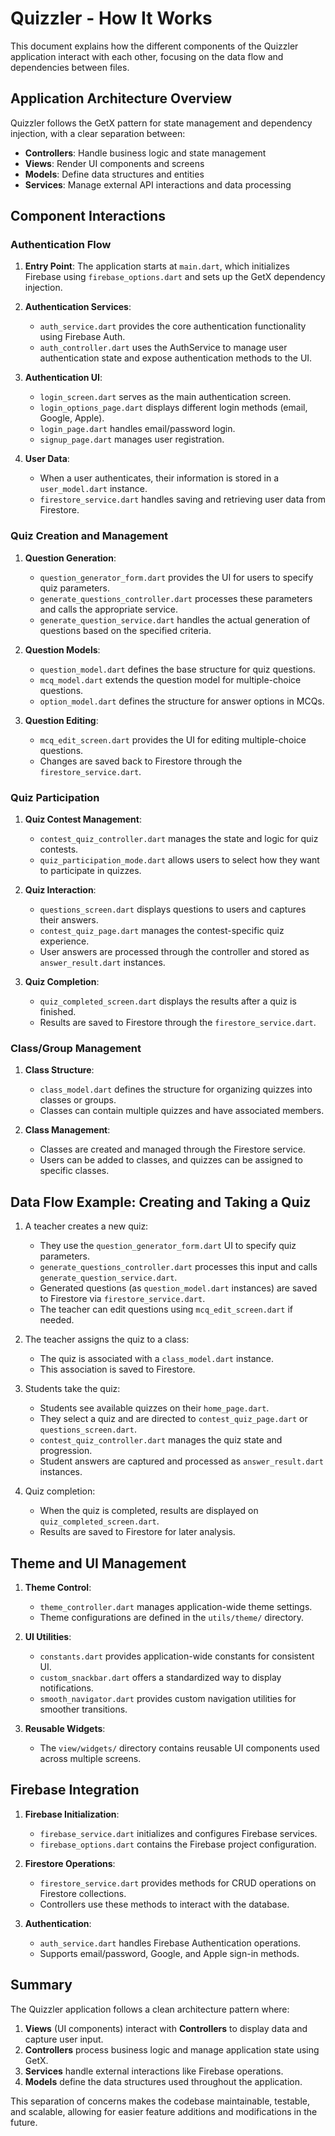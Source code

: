 # Quizzler - How It Works

This document explains how the different components of the Quizzler application interact with each other, focusing on the data flow and dependencies between files.

## Application Architecture Overview

Quizzler follows the GetX pattern for state management and dependency injection, with a clear separation between:

- **Controllers**: Handle business logic and state management
- **Views**: Render UI components and screens
- **Models**: Define data structures and entities
- **Services**: Manage external API interactions and data processing

## Component Interactions

### Authentication Flow

1. **Entry Point**: The application starts at `main.dart`, which initializes Firebase using `firebase_options.dart` and sets up the GetX dependency injection.

2. **Authentication Services**:
   - `auth_service.dart` provides the core authentication functionality using Firebase Auth.
   - `auth_controller.dart` uses the AuthService to manage user authentication state and expose authentication methods to the UI.

3. **Authentication UI**:
   - `login_screen.dart` serves as the main authentication screen.
   - `login_options_page.dart` displays different login methods (email, Google, Apple).
   - `login_page.dart` handles email/password login.
   - `signup_page.dart` manages user registration.

4. **User Data**:
   - When a user authenticates, their information is stored in a `user_model.dart` instance.
   - `firestore_service.dart` handles saving and retrieving user data from Firestore.

### Quiz Creation and Management

1. **Question Generation**:
   - `question_generator_form.dart` provides the UI for users to specify quiz parameters.
   - `generate_questions_controller.dart` processes these parameters and calls the appropriate service.
   - `generate_question_service.dart` handles the actual generation of questions based on the specified criteria.

2. **Question Models**:
   - `question_model.dart` defines the base structure for quiz questions.
   - `mcq_model.dart` extends the question model for multiple-choice questions.
   - `option_model.dart` defines the structure for answer options in MCQs.

3. **Question Editing**:
   - `mcq_edit_screen.dart` provides the UI for editing multiple-choice questions.
   - Changes are saved back to Firestore through the `firestore_service.dart`.

### Quiz Participation

1. **Quiz Contest Management**:
   - `contest_quiz_controller.dart` manages the state and logic for quiz contests.
   - `quiz_participation_mode.dart` allows users to select how they want to participate in quizzes.

2. **Quiz Interaction**:
   - `questions_screen.dart` displays questions to users and captures their answers.
   - `contest_quiz_page.dart` manages the contest-specific quiz experience.
   - User answers are processed through the controller and stored as `answer_result.dart` instances.

3. **Quiz Completion**:
   - `quiz_completed_screen.dart` displays the results after a quiz is finished.
   - Results are saved to Firestore through the `firestore_service.dart`.

### Class/Group Management

1. **Class Structure**:
   - `class_model.dart` defines the structure for organizing quizzes into classes or groups.
   - Classes can contain multiple quizzes and have associated members.

2. **Class Management**:
   - Classes are created and managed through the Firestore service.
   - Users can be added to classes, and quizzes can be assigned to specific classes.

## Data Flow Example: Creating and Taking a Quiz

1. A teacher creates a new quiz:
   - They use the `question_generator_form.dart` UI to specify quiz parameters.
   - `generate_questions_controller.dart` processes this input and calls `generate_question_service.dart`.
   - Generated questions (as `question_model.dart` instances) are saved to Firestore via `firestore_service.dart`.
   - The teacher can edit questions using `mcq_edit_screen.dart` if needed.

2. The teacher assigns the quiz to a class:
   - The quiz is associated with a `class_model.dart` instance.
   - This association is saved to Firestore.

3. Students take the quiz:
   - Students see available quizzes on their `home_page.dart`.
   - They select a quiz and are directed to `contest_quiz_page.dart` or `questions_screen.dart`.
   - `contest_quiz_controller.dart` manages the quiz state and progression.
   - Student answers are captured and processed as `answer_result.dart` instances.

4. Quiz completion:
   - When the quiz is completed, results are displayed on `quiz_completed_screen.dart`.
   - Results are saved to Firestore for later analysis.

## Theme and UI Management

1. **Theme Control**:
   - `theme_controller.dart` manages application-wide theme settings.
   - Theme configurations are defined in the `utils/theme/` directory.

2. **UI Utilities**:
   - `constants.dart` provides application-wide constants for consistent UI.
   - `custom_snackbar.dart` offers a standardized way to display notifications.
   - `smooth_navigator.dart` provides custom navigation utilities for smoother transitions.

3. **Reusable Widgets**:
   - The `view/widgets/` directory contains reusable UI components used across multiple screens.

## Firebase Integration

1. **Firebase Initialization**:
   - `firebase_service.dart` initializes and configures Firebase services.
   - `firebase_options.dart` contains the Firebase project configuration.

2. **Firestore Operations**:
   - `firestore_service.dart` provides methods for CRUD operations on Firestore collections.
   - Controllers use these methods to interact with the database.

3. **Authentication**:
   - `auth_service.dart` handles Firebase Authentication operations.
   - Supports email/password, Google, and Apple sign-in methods.

## Summary

The Quizzler application follows a clean architecture pattern where:

1. **Views** (UI components) interact with **Controllers** to display data and capture user input.
2. **Controllers** process business logic and manage application state using GetX.
3. **Services** handle external interactions like Firebase operations.
4. **Models** define the data structures used throughout the application.

This separation of concerns makes the codebase maintainable, testable, and scalable, allowing for easier feature additions and modifications in the future.